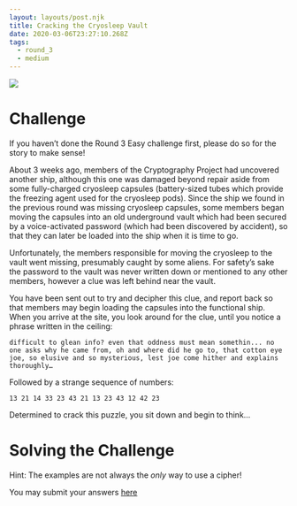 ```yaml
---
layout: layouts/post.njk
title: Cracking the Cryosleep Vault
date: 2020-03-06T23:27:10.268Z
tags:
  - round_3
  - medium
---
```

![](/images/cryosleep_capsule.jpg)

# Challenge

If you haven’t done the Round 3 Easy challenge first, please do so for the story to make sense!

About 3 weeks ago, members of the Cryptography Project had uncovered another ship, although this one was damaged beyond repair aside from some fully-charged cryosleep capsules (battery-sized tubes which provide the freezing agent used for the cryosleep pods). Since the ship we found in the previous round was missing cryosleep capsules, some members began moving the capsules into an old underground vault which had been secured by a voice-activated password (which had been discovered by accident), so that they can later be loaded into the ship when it is time to go.

Unfortunately, the members responsible for moving the cryosleep to the vault went missing, presumably caught by some aliens. For safety’s sake the password to the vault was never written down or mentioned to any other members, however a clue was left behind near the vault.

You have been sent out to try and decipher this clue, and report back so that members may begin loading the capsules into the functional ship.
When you arrive at the site, you look around for the clue, until you notice a phrase written in the ceiling:

`difficult to glean info? even that oddness must mean somethin... no one asks why he came from, oh and where did he go to, that cotton eye joe, so elusive and so mysterious, lest joe come hither and explains thoroughly…`

Followed by a strange sequence of numbers:

`13 21 14 33 23 43 21 13 23 43 12 42 23`

Determined to crack this puzzle, you sit down and begin to think…

# Solving the Challenge

Hint: The examples are not always the *only* way to use a cipher!

You may submit your answers [here](https://forms.gle/9XZ6Aos9uf3m1U2K9)